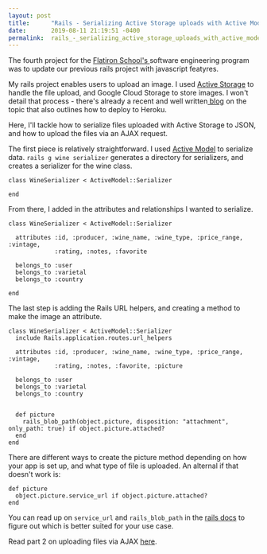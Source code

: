```yaml
---
layout: post
title:      "Rails - Serializing Active Storage uploads with Active Model"
date:       2019-08-11 21:19:51 -0400
permalink:  rails_-_serializing_active_storage_uploads_with_active_model
---
```




The fourth project for the [Flatiron School's ](https://flatironschool.com/)software engineering program was to update our previous rails project with javascript featyres. 

My rails project enables users to upload an image. I used [Active Storage](https://edgeguides.rubyonrails.org/active_storage_overview.html) to handle the file upload, and Google Cloud Storage to store images. I won't detail that process - there's already a recent and well written[ blog](https://medium.com/@pjbelo/setting-up-rails-5-2-active-storage-using-google-cloud-storage-and-heroku-23df91e830f8) on the topic that also outlines how to deploy to Heroku.

Here, I'll tackle how to serialize files uploaded with Active Storage to JSON, and how to upload the files via an AJAX request.

The first piece is relatively straightforward. I used [Active Model](https://guides.rubyonrails.org/active_model_basics.html) to serialize data. `rails g wine serializer` generates a directory for serializers, and creates a serializer for the wine class.

```
class WineSerializer < ActiveModel::Serializer

end
```

From there, I added in the attributes and relationships I wanted to serialize.

```
class WineSerializer < ActiveModel::Serializer

  attributes :id, :producer, :wine_name, :wine_type, :price_range, :vintage,
             :rating, :notes, :favorite
						 
  belongs_to :user
  belongs_to :varietal
  belongs_to :country

end
```

The last step is adding the Rails URL helpers, and creating a method to make the image an attribute.

```
class WineSerializer < ActiveModel::Serializer
  include Rails.application.routes.url_helpers

  attributes :id, :producer, :wine_name, :wine_type, :price_range, :vintage,
             :rating, :notes, :favorite, :picture
						 
  belongs_to :user
  belongs_to :varietal
  belongs_to :country


  def picture
    rails_blob_path(object.picture, disposition: "attachment", only_path: true) if object.picture.attached?
  end
end
```

There are different ways to create the picture method depending on how your app is set up, and what type of file is uploaded. An alternal if that doesn't work is:

```
def picture
  object.picture.service_url if object.picture.attached?
end
```

You can read up on `service_url` and `rails_blob_path` in the [rails docs](https://api.rubyonrails.org/classes/ActiveStorage/Blob.htm) to figure out which is better suited for your use case.

Read part 2 on uploading files via AJAX [here](https://rachelkathleen.github.io/rails_-_form_submission_and_file_upload_via_ajax
).

